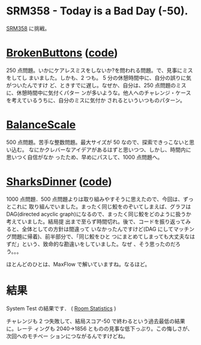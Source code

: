 # SRM358 - Today is a Bad Day (-50).

<!--
date = "2007-07-17"
-->

[SRM358](http://www.topcoder.com/stat?c=round_overview&rd=10768) に挑戦。

# [BrokenButtons](http://www.topcoder.com/stat?c=problem_statement&pm=7716&rd=10768) ([code](http://www.topcoder.com/stat?c=problem_solution&rm=265496&rd=10768&pm=7716&cr=15632820))

250 点問題。いかにケアレスミスをしないか?を問われる問題。で、見事にミスをしてし
まいました。しかも、2 つも。 5 分の休憩時間中に、自分の誤りに気がついたんですけ
ど、ときすでに遅し。なぜか、自分は、250 点問題のミスに、休憩時間中に気付くパター
ンが多いような。他人へのチャレンジ・ケースを考えているうちに、自分のミスに気付か
されるといういつものパターン。

# [BalanceScale](http://www.topcoder.com/stat?c=problem_statement&pm=7845&rd=10768)

500 点問題。苦手な整数問題。最大サイズが 50 なので、探索できっこないと思い込む。
なにかクレバーなアイデアがあるはずと思いつつ、しかし、時間内に思いつく自信がなか
ったため、早めにパスして、1000 点問題へ。

# [SharksDinner](http://www.topcoder.com/stat?c=problem_statement&pm=7834&rd=10768) ([code](http://www.topcoder.com/stat?c=problem_solution&rm=265496&rd=10768&pm=7834&cr=15632820))

1000 点問題．500 点問題よりは取り組みやすそうに思えたので、今回は、ずっとこれに
取り組んでいました。まったく同じ鮫をのぞいてしまえば、グラフは DAG(directed
acyclic graph)になるので、まったく同じ鮫をどのように扱うか考えていました。結局提
出まで至らず時間切れ。後で、コードを振り返ってみると、全体としての方針は間違って
いなかったんですけど(DAG にしてマッチング問題に帰着)、前半部分で、「同じ鮫をひと
つにまとめてしまっても大丈夫なはずだ」という、致命的な勘違いをしていました。なぜ
、そう思ったのだろう。。。

ほとんどのひとは、MaxFlow で解いていますね。なるほど。

# 結果

System Test の結果です． (
[Room Statistics](http://www.topcoder.com/stat?c=coder_room_stats&cr=15632820&rd=10768)
)

チャレンジも 2 つ失敗して、結局スコア-50 で終わるという過去最低の結果に。レーテ
ィングも 2040-&gt;1856 とものの見事な低下っぷり。この悔しさが、次回へのモチベー
ションにつながるんですけどね。
